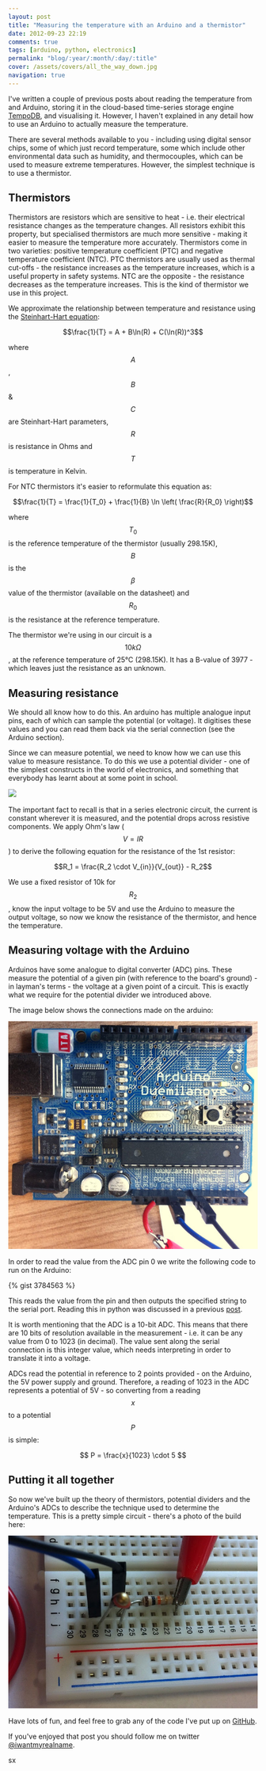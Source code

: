 ```yaml
---
layout: post
title: "Measuring the temperature with an Arduino and a thermistor"
date: 2012-09-23 22:19
comments: true
tags: [arduino, python, electronics] 
permalink: "blog/:year/:month/:day/:title"
cover: /assets/covers/all_the_way_down.jpg
navigation: true
---
```


I've written a couple of previous posts about reading the temperature from
and Arduino, storing it in the cloud-based time-series storage engine
[TempoDB](http://tempo-db.com/), and visualising it. However, I haven't
explained in any detail how to use an Arduino to actually measure the
temperature.

There are several methods available to you - including using digital sensor
chips, some of which just record temperature, some which include other
environmental data such as humidity, and thermocouples, which can be used to
measure extreme temperatures. However, the simplest technique is to
use a thermistor.

<!-- more -->

## Thermistors

Thermistors are resistors which are sensitive to heat - i.e. their electrical
resistance changes as the temperature changes. All resistors exhibit this
property, but specialised thermistors are much more sensitive - making it
easier to measure the temperature more accurately. Thermistors come in two varieties:
positive temperature coefficient (PTC) and negative temperature coefficient (NTC).
PTC thermistors are usually used as thermal cut-offs - the resistance increases as
the temperature increases, which is a useful property in safety systems.
NTC are the opposite - the resistance decreases as the temperature increases.
This is the kind of thermistor we use in this project.

We approximate the relationship between temperature and resistance using the
[Steinhart-Hart equation](http://en.wikipedia.org/wiki/Steinhart-Hart_equation):

$$\frac{1}{T} = A + B\ln(R) + C(\ln(R))^3$$

where $$A$$, $$B$$ &amp; $$C$$ are Steinhart-Hart parameters, $$R$$ is resistance in Ohms
and $$T$$ is temperature in Kelvin.

For NTC thermistors it's easier to reformulate this equation as:

$$\frac{1}{T} = \frac{1}{T_0} + \frac{1}{B} \ln \left( \frac{R}{R_0} \right)$$

where $$T_0$$ is the reference temperature of the thermistor (usually 298.15K), $$B$$
is the $$\beta$$ value of the thermistor (available on the datasheet) and $$R_0$$ is
the resistance at the reference temperature.

The thermistor we're using in our circuit is a $$10k\Omega$$, at the reference temperature
of 25&deg;C (298.15K). It has a B-value of 3977 - which leaves just the
resistance as an unknown.

## Measuring resistance

We should all know how to do this. An arduino has multiple analogue input pins,
each of which can sample the potential (or voltage). It digitises these values
and you can read them back via the serial connection (see the Arduino section).

Since we can measure potential, we need to know how we can use this value
to measure resistance. To do this we use a potential divider - one of the simplest
constructs in the world of electronics, and something that everybody has learnt
about at some point in school.

![](https://www.circuitlab.com/circuit/k6x9q7/screenshot/540x405/)

The important fact to recall is that in a series electronic circuit, the current
is constant wherever it is measured, and the potential drops across resistive
components. We apply Ohm's law ($$V = IR$$) to derive the following equation
for the resistance of the 1st resistor:

$$R_1 = \frac{R_2 \cdot V_{in}}{V_{out}} - R_2$$

We use a fixed resistor of 10k for $$R_2$$, know the input voltage to be 5V and
use the Arduino to measure the output voltage, so now we know the resistance of the
thermistor, and hence the temperature.

## Measuring voltage with the Arduino

Arduinos have some analogue to digital converter (ADC) pins. These measure the potential
of a given pin (with reference to the board's ground) - in layman's terms - the voltage
at a given point of a circuit. This is exactly what we require for the potential divider
we introduced above.

The image below shows the connections made on the arduino:

![](/images/2012-09-23-arduino.jpg)

In order to read the value from the ADC pin 0 we write the following code to run on
the Arduino:

{% gist 3784563 %}

This reads the value from the pin and then outputs the specified string to the
serial port. Reading this in python was discussed in a previous
[post](/blog/2012/09/14/conair-the-quest-for-reasonable-office-air-con/).

It is worth mentioning that the ADC is a 10-bit ADC. This means that there are 10 bits
of resolution available in the measurement - i.e. it can be any value from 0 to 1023
(in decimal). The value sent along the serial connection is this integer value, which
needs interpreting in order to translate it into a voltage.

ADCs read the potential in reference to 2 points provided - on the Arduino, the 5V
power supply and ground. Therefore, a reading of 1023 in the ADC represents a potential
of 5V - so converting from a reading $$x$$ to a potential $$P$$ is simple:

$$ P = \frac{x}{1023} \cdot 5 $$


## Putting it all together

So now we've built up the theory of thermistors, potential dividers and the Arduino's ADCs
to describe the technique used to determine the temperature. This is a pretty
simple circuit - there's a photo of the build here:

![](/images/2012-09-23-breadboard.jpg)

Have lots of fun, and feel free to grab any of the code I've put up on
[GitHub](https://github.com/sammyd/conair).

If you've enjoyed that post you should follow me on twitter
[@iwantmyrealname](https://twitter.com/iwantmyrealname).

sx
